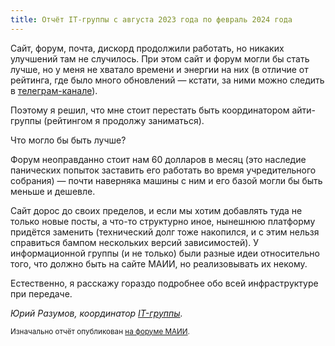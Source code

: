 ```yaml
---
title: Отчёт IT-группы с августа 2023 года по февраль 2024 года
---
```


Сайт, форум, почта, дискорд продолжили работать, но никаких улучшений там не случилось. При этом сайт и форум могли бы стать лучше, но у меня не хватало времени и энергии на них (в отличие от рейтинга, где было много обновлений — кстати, за ними можно следить в [телеграм-канале](https://t.me/rating_maii)). 

Поэтому я решил, что мне стоит перестать быть координатором айти-группы (рейтингом я продолжу заниматься).

Что могло бы быть лучше?

Форум неоправданно стоит нам 60 долларов в месяц (это наследие панических попыток заставить его работать во время учредительного собрания) — почти наверняка машины с ним и его базой могли бы быть меньше и дешевле. 

Сайт дорос до своих пределов, и если мы хотим добавлять туда не только новые посты, а что-то структурно иное, нынешнюю платформу придëтся заменить (технический долг тоже накопился, и с этим нельзя справиться бампом нескольких версий зависимостей). У информационной группы (и не только) были разные идеи относительно того, что должно быть на сайте МАИИ, но реализовывать их некому.

Естественно, я расскажу гораздо подробнее обо всей инфраструктуре при передаче.

*Юрий Разумов, координатор [IT-группы](https://www.maii.li/p/who#it).*

<small>Изначально отчёт опубликован [на форуме МАИИ](https://forum.znatoki.site/t/otchyot-it-gruppy-za-period-s-avgusta-2023-goda-po-fevral-2024-goda/2229).</small>